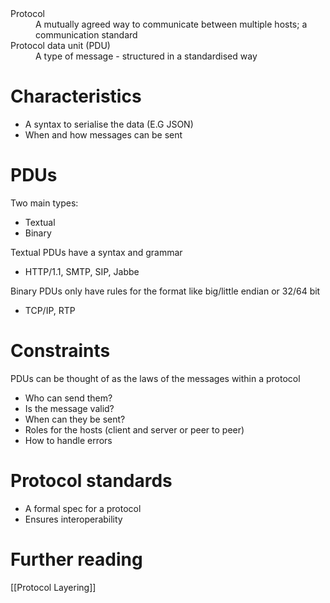 <dl>
<dt>Protocol</dt>
<dd>A mutually agreed way to communicate between multiple hosts; a communication standard</dd>
<dt>Protocol data unit (PDU)</dt>
<dd>A type of message - structured in a standardised way</dd>
</dl>

# Characteristics
- A syntax to serialise the data (E.G JSON)
- When and how messages can be sent

# PDUs
Two main types:
- Textual
- Binary

Textual PDUs have a syntax and grammar
- HTTP/1.1, SMTP, SIP, Jabbe

Binary PDUs only have rules for the format like big/little endian or 32/64 bit
- TCP/IP, RTP

# Constraints
PDUs can be thought of as the laws of the messages within a protocol
- Who can send them?
- Is the message valid?
- When can they be sent?
- Roles for the hosts (client and server or peer to peer)
- How to handle errors

# Protocol standards
- A formal spec for a protocol
- Ensures interoperability

# Further reading
[[Protocol Layering]]
